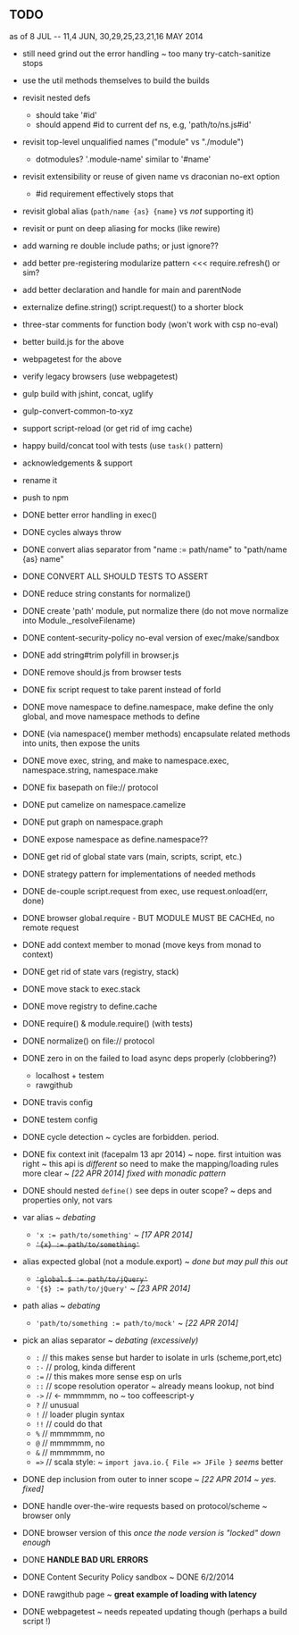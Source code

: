 ## TODO

as of 8 JUL -- 11,4 JUN, 30,29,25,23,21,16 MAY 2014

- still need grind out the error handling ~ too many try-catch-sanitize stops

- use the util methods themselves to build the builds

- revisit nested defs
  + should take '#id'
  + should append #id to current def ns, e.g, 'path/to/ns.js#id'
  
- revisit top-level unqualified names ("module" vs "./module")
  + dotmodules?  '.module-name' similar to '#name'
  
- revisit extensibility or reuse of given name vs draconian no-ext option
  + #id requirement effectively stops that
  
- revisit global alias (`path/name {as} {name}` vs *not* supporting it)
- revisit or punt on deep aliasing for mocks (like rewire)
  
- add warning re double include paths; or just ignore??
- add better pre-registering modularize pattern <<< require.refresh() or sim?
- add better declaration and handle for main and parentNode

- externalize define.string() script.request() to a shorter block

- three-star comments for function body (won't work with csp no-eval)
- better build.js for the above
- webpagetest for the above

- verify legacy browsers (use webpagetest)

- gulp build with jshint, concat, uglify
- gulp-convert-common-to-xyz

- support script-reload (or get rid of img cache)

- happy build/concat tool with tests  (use `task()` pattern)
- acknowledgements & support
- rename it
- push to npm

- DONE better error handling in exec()
- DONE cycles always throw
- DONE convert alias separator from "name := path/name" to "path/name {as} name"
- DONE CONVERT ALL SHOULD TESTS TO ASSERT
- DONE reduce string constants for normalize()
- DONE create 'path' module, put normalize there (do not move normalize into 
        Module._resolveFilename)
- DONE content-security-policy no-eval version of exec/make/sandbox
- DONE add string#trim polyfill in browser.js
- DONE remove should.js from browser tests
- DONE fix script request to take parent instead of forId
- DONE move namespace to define.namespace, make define the only global, and
        move namespace methods to define
- DONE (via namespace() member methods) 
        encapsulate related methods into units, then expose the units
- DONE move exec, string, and make to namespace.exec, namespace.string, 
            namespace.make
- DONE fix basepath on file:// protocol
- DONE put camelize on namespace.camelize
- DONE put graph on namespace.graph
- DONE expose namespace as define.namespace??
- DONE get rid of global state vars (main, scripts, script, etc.)
- DONE strategy pattern for implementations of needed methods
- DONE de-couple script.request from exec, use request.onload(err, done)
- DONE browser global.require - BUT MODULE MUST BE CACHEd, no remote request
- DONE add context member to monad (move keys from monad to context)
- DONE get rid of state vars (registry, stack)
- DONE move stack to exec.stack
- DONE move registry to define.cache
- DONE require() & module.require() (with tests)
- DONE normalize() on file:// protocol
- DONE zero in on the failed to load async deps properly (clobbering?)
  + localhost + testem
  + rawgithub
- DONE travis config
- DONE testem config
- DONE cycle detection ~ cycles are forbidden. period.
- DONE fix context init (facepalm 13 apr 2014) ~ nope. first intuition was 
    right ~ this api is *different* so need to make the mapping/loading rules 
    more clear ~ *[22 APR 2014] fixed with monadic pattern*
- DONE should nested `define()` see deps in outer scope? ~ deps and 
    properties only, not vars
- var alias ~ *debating*
  + `'x := path/to/something'` ~ *[17 APR 2014]*
  + <del>`'{x} := path/to/something'`</del>
- alias expected global (not a module.export) ~ *done but may pull this out*
  + <del>`'global.$ := path/to/jQuery'`</del>
  + `'{$} := path/to/jQuery'` ~ *[23 APR 2014]*
- path alias ~ *debating*
  + `'path/to/something := path/to/mock'` ~ *[22 APR 2014]*
- pick an alias separator ~ *debating (excessively)*
  + ` : `   // this makes sense but harder to isolate in urls (scheme,port,etc)
  + ` :- `  // prolog, kinda different
  + ` := `  // this makes more sense esp on urls
  + ` :: `  // scope resolution operator ~ already means lookup, not bind
  + ` -> `  // <- mmmmmm, no ~ too coffeescript-y
  + ` ? `   // unusual
  + ` ! `   // loader plugin syntax
  + ` !! `  // could do that
  + ` % `   // mmmmmm, no
  + ` @ `   // mmmmmm, no
  + ` & `   // mmmmmm, no
  + ` => `  // scala style: ~ `import java.io.{ File => JFile }` *seems* better
- DONE dep inclusion from outer to inner scope ~ *[22 APR 2014 ~ yes. fixed]*
- DONE handle over-the-wire requests based on protocol/scheme ~ browser only
- DONE browser version of this *once the node version is "locked" down enough*
- DONE __HANDLE BAD URL ERRORS__
- DONE Content Security Policy sandbox ~ DONE 6/2/2014
- DONE rawgithub page ~ __great example of loading with latency__
- DONE webpagetest ~ needs repeated updating though (perhaps a build script !)
